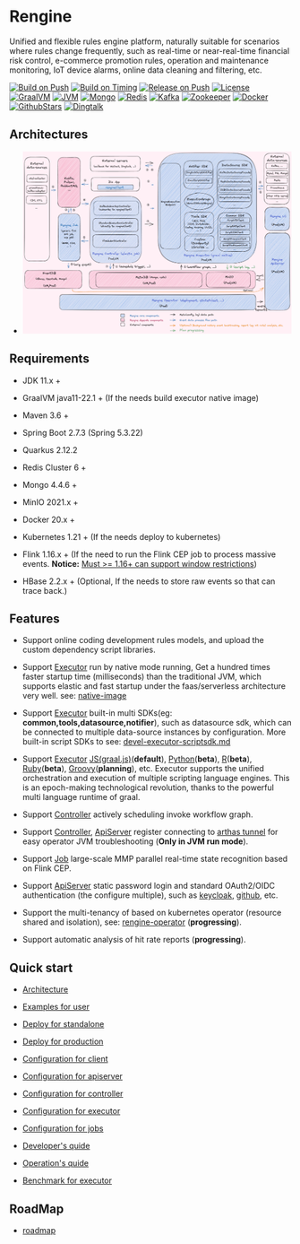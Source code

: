 # Rengine

Unified and flexible rules engine platform, naturally suitable for scenarios where rules change frequently, such as real-time or near-real-time financial risk control, e-commerce promotion rules, operation and maintenance monitoring, IoT device alarms, online data cleaning and filtering, etc.

[![Build on Push](https://github.com/wl4g/rengine/actions/workflows/build_on_push.yaml/badge.svg)](https://github.com/wl4g/rengine/actions/workflows/build_on_push.yaml)
[![Build on Timing](https://github.com/wl4g/rengine/actions/workflows/build_on_timing.yaml/badge.svg)](https://github.com/wl4g/rengine/actions/workflows/build_on_timing.yaml)
[![Release on Push](https://github.com/wl4g/rengine/actions/workflows/release_on_push.yaml/badge.svg)](https://github.com/wl4g/rengine/actions/workflows/release_on_push.yaml)
[![License](https://img.shields.io/badge/license-Apache2.0+-green.svg)](https://www.apache.org/licenses/LICENSE-2.0)
[![GraalVM](https://img.shields.io/badge/GraalVM-22.1-green)](https://github.com/wl4g/rengine)
[![JVM](https://img.shields.io/badge/JVM-8%20and%2011%2B-green)](https://github.com/wl4g/rengine)
[![Mongo](https://img.shields.io/badge/Mongo-4.4.6%2B-green)](https://github.com/wl4g/rengine)
[![Redis](https://img.shields.io/badge/Redis%20Cluster-6%2B-green)](https://github.com/wl4g/rengine)
[![Kafka](https://img.shields.io/badge/Kafka-2%2B-green)](https://github.com/wl4g/rengine)
[![Zookeeper](https://img.shields.io/badge/Zookeeper-3.6.2%2B-green)](https://github.com/wl4g/rengine)
[![Docker](https://img.shields.io/badge/Docker-20%2B-green)](https://github.com/wl4g/rengine)
[![GithubStars](https://img.shields.io/github/stars/wl4g/rengine)](https://github.com/wl4g/rengine)
[![Dingtalk](https://img.shields.io/badge/Dingtalk%20Chat-22890022635-green)](https://qr.dingtalk.com/action/joingroup?code=v1,k1,0tSHdtPe4bTaPpynsi88zKoaPmEJCK+eb04bQzebp/E=&_dt_no_comment=1&origin=11)

## Architectures

- ![Global](./docs/shots/architecture.png)

## Requirements

- JDK 11.x +

- GraalVM java11-22.1 + (If the needs build executor native image)

- Maven 3.6 +

- Spring Boot 2.7.3 (Spring 5.3.22)

- Quarkus 2.12.2

- Redis Cluster 6 +

- Mongo 4.4.6 +

- MinIO 2021.x +

- Docker 20.x +

- Kubernetes 1.21 + (If the needs deploy to kubernetes)

- Flink 1.16.x + (If the need to run the Flink CEP job to process massive events. **Notice:** [Must >= 1.16+ can support window restrictions](https://github.com/apache/flink/blob/release-1.16/flink-libraries/flink-cep/src/main/java/org/apache/flink/cep/pattern/Quantifier.java#L193))

- HBase 2.2.x + (Optional, If the needs to store raw events so that can trace back.)

## Features

- Support online coding development rules models, and upload the custom dependency script libraries.

- Support [Executor](docs/en/devel-executor.md) run by native mode running, Get a hundred times faster startup time (milliseconds) than the traditional JVM, which supports elastic and fast startup under the faas/serverless architecture very well. see: [native-image](https://www.graalvm.org/22.1/docs/getting-started/#native-image)

- Support [Executor](docs/en/devel-executor.md) built-in multi SDKs(eg: **common,tools,datasource,notifier**), such as datasource sdk, which can be connected to multiple data-source instances by configuration. More built-in script SDKs to see: [devel-executor-scriptsdk.md](docs/en/devel-executor-scriptsdk.md)

- Support [Executor](docs/en/devel-executor.md) [JS(graal.js)](https://www.graalvm.org/22.2/reference-manual/js/FAQ/#what-is-the-difference-between-running-graalvms-javascript-in-native-image-compared-to-the-jvm)(**default**), [Python](https://www.graalvm.org/22.2/reference-manual/python/Interoperability/)(**beta**), [R](https://www.graalvm.org/22.2/reference-manual/r/Interoperability/)(**beta**), [Ruby](https://www.graalvm.org/22.2/reference-manual/ruby/Interoperability/)(**beta**), [Groovy](http://groovy-lang.org/differences.html#_default_imports)(**planning**), etc. Executor supports the unified orchestration and execution of multiple scripting language engines. This is an epoch-making technological revolution, thanks to the powerful multi language runtime of graal.

- Support [Controller](docs/en/devel-controller.md) actively scheduling invoke workflow graph.

- Support [Controller](docs/en/devel-controller.md), [ApiServer](docs/en/devel-apiserver.md) register connecting to [arthas tunnel](https://arthas.aliyun.com/en/doc/tunnel.html) for easy operator JVM troubleshooting (**Only in JVM run mode**).

- Support [Job](docs/en/devel-job.md) large-scale MMP parallel real-time state recognition based on Flink CEP.

- Support [ApiServer](docs/en/devel-apiserver.md) static password login and standard OAuth2/OIDC authentication (the configure multiple), such as [keycloak](https://www.keycloak.org/), [github](https://github.com/), etc.

- Support the multi-tenancy of based on kubernetes operator (resource shared and isolation), see: [rengine-operator](../../../rengine-operator) (**progressing**).

- Support automatic analysis of hit rate reports (**progressing**).

## Quick start

- [Architecture](./docs/en/architecture.md)

- [Examples for user](./docs/en/user-examples/user-examples.md)

- [Deploy for standalone](./docs/en/deploy-standalone.md)

- [Deploy for production](./docs/en/deploy-production.md)

- [Configuration for client](./docs/en/configuration-client.md)

- [Configuration for apiserver](./docs/en/configuration-apiserver.md)

- [Configuration for controller](./docs/en/configuration-controller.md)

- [Configuration for executor](./docs/en/configuration-executor.md)

- [Configuration for jobs](./docs/en/configuration-job.md)

- [Developer's quide](./docs/en/devel.md)

- [Operation's quide](./docs/en/operation.md)

- [Benchmark for executor](./docs/en/benchmark-executor.md)

## RoadMap

- [roadmap](./docs/en/roadmap-2022-23.md)
